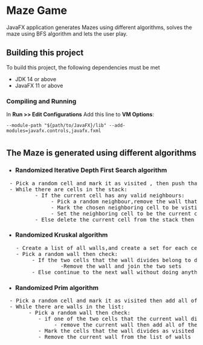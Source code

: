 # Maze Game

JavaFX application generates Mazes using different algorithms, solves the maze using BFS algorithm and lets the user
play.

## Building this project ##

To build this project, the following dependencies must be met

* JDK 14 or above
* JavaFX 11 or above

### Compiling and Running ###

In **Run >> Edit Configurations** Add this line to **VM Options**:

``
--module-path "${path/to/JavaFX}/lib" --add-modules=javafx.controls,javafx.fxml
``
#

## The Maze is generated using different algorithms ##

* ### Randomized Iterative Depth First Search algorithm ###

<pre>
 - Pick a random cell and mark it as visited , then push that cell to a stack
 - While there are cells in the stack:
         - If the current cell has any valid neighbours:   
              - Pick a random neighbour,remove the wall that divdies between the current cell and that neighbour
              - Mark the chosen neighboring cell to be vistited 
              - Set the neighboring cell to be the current cell
         - Else delete the current cell from the stack then set the top cell on the stack to be the current cell  
</pre>

* ### Randomized Kruskal algorithm ###
<pre>
   - Create a list of all walls,and create a set for each cell, each containing just that one cell.
   - Pick a random wall then check: 
        - If the two cells that the wall divides belong to distinct sets 
                 -Remove the wall and join the two sets
        - Else continue to the next wall without doing anything </pre>

* ### Randomized Prim algorithm ###
<pre>
 - Pick a random cell and mark it as visited then add all of its walls to a list of walls
 - While there are walls in the list:
       - Pick a random wall then check: 
          - if one of the two cells that the current wall divides is not marked visited:
               - remove the current wall then add all of the not visited cell's valid walls to the list of walls
          - Mark the cells that the wall divides as visited 
          - Remove the current wall from the list of walls
</pre>

